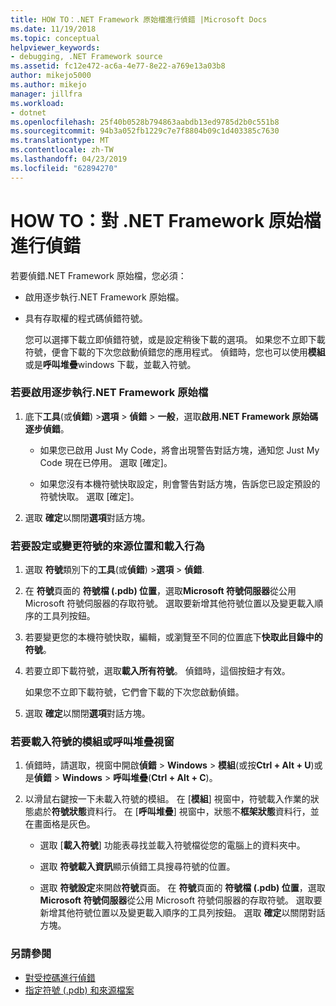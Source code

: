 ```yaml
---
title: HOW TO：.NET Framework 原始檔進行偵錯 |Microsoft Docs
ms.date: 11/19/2018
ms.topic: conceptual
helpviewer_keywords:
- debugging, .NET Framework source
ms.assetid: fc12e472-ac6a-4e77-8e22-a769e13a03b8
author: mikejo5000
ms.author: mikejo
manager: jillfra
ms.workload:
- dotnet
ms.openlocfilehash: 25f40b0528b794863aabdb13ed9785d2b0c551b8
ms.sourcegitcommit: 94b3a052fb1229c7e7f8804b09c1d403385c7630
ms.translationtype: MT
ms.contentlocale: zh-TW
ms.lasthandoff: 04/23/2019
ms.locfileid: "62894270"
---
```

# <a name="how-to-debug-net-framework-source"></a>HOW TO：對 .NET Framework 原始檔進行偵錯

若要偵錯.NET Framework 原始檔，您必須：

- 啟用逐步執行.NET Framework 原始檔。

- 具有存取權的程式碼偵錯符號。

  您可以選擇下載立即偵錯符號，或是設定稍後下載的選項。 如果您不立即下載符號，便會下載的下次您啟動偵錯您的應用程式。 偵錯時，您也可以使用**模組**或是**呼叫堆疊**windows 下載，並載入符號。

### <a name="to-enable-stepping-into-net-framework-source"></a>若要啟用逐步執行.NET Framework 原始檔

1. 底下**工具**(或**偵錯**) >**選項** > **偵錯** > **一般**，選取**啟用.NET Framework 原始碼逐步偵錯**。

   - 如果您已啟用 Just My Code，將會出現警告對話方塊，通知您 Just My Code 現在已停用。 選取 [確定]。

   - 如果您沒有本機符號快取設定，則會警告對話方塊，告訴您已設定預設的符號快取。 選取 [確定]。

1. 選取  **確定**以關閉**選項**對話方塊。

### <a name="to-set-or-change-symbol-source-locations-and-loading-behavior"></a>若要設定或變更符號的來源位置和載入行為

1. 選取 **符號**類別下的**工具**(或**偵錯**) >**選項** > **偵錯**.

1. 在 **符號**頁面的 **符號檔 (.pdb) 位置**，選取**Microsoft 符號伺服器**從公用 Microsoft 符號伺服器的存取符號。 選取要新增其他符號位置以及變更載入順序的工具列按鈕。

1. 若要變更您的本機符號快取，編輯，或瀏覽至不同的位置底下**快取此目錄中的符號**。

1. 若要立即下載符號，選取**載入所有符號**。 偵錯時，這個按鈕才有效。

   如果您不立即下載符號，它們會下載的下次您啟動偵錯。

1. 選取  **確定**以關閉**選項**對話方塊。

### <a name="to-load-symbols-from-the-modules-or-call-stack-windows"></a>若要載入符號的模組或呼叫堆疊視窗

1. 偵錯時，請選取，視窗中開啟**偵錯** > **Windows** > **模組**(或按**Ctrl + Alt + U**)或是**偵錯** > **Windows** > **呼叫堆疊**(**Ctrl + Alt + C**)。

1. 以滑鼠右鍵按一下未載入符號的模組。 在 [**模組**] 視窗中，符號載入作業的狀態處於**符號狀態**資料行。 在 [**呼叫堆疊**] 視窗中，狀態不**框架狀態**資料行，並在畫面格是灰色。

   - 選取 [**載入符號**] 功能表尋找並載入符號檔從您的電腦上的資料夾中。

   - 選取 **符號載入資訊**顯示偵錯工具搜尋符號的位置。

   - 選取 **符號設定**來開啟**符號**頁面。 在 **符號**頁面的 **符號檔 (.pdb) 位置**，選取**Microsoft 符號伺服器**從公用 Microsoft 符號伺服器的存取符號。 選取要新增其他符號位置以及變更載入順序的工具列按鈕。 選取 **確定**以關閉對話方塊。

### <a name="see-also"></a>另請參閱
- [對受控碼進行偵錯](../debugger/debugging-managed-code.md)
- [指定符號 (.pdb) 和來源檔案](../debugger/specify-symbol-dot-pdb-and-source-files-in-the-visual-studio-debugger.md)